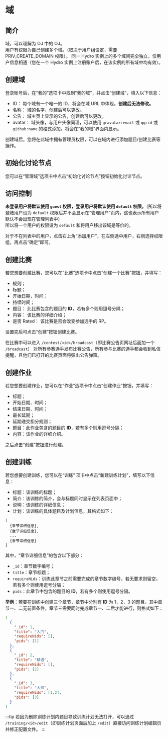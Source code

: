 # 域

## 简介

域，可以理解为 OJ 中的 OJ。  
用户有权限为自己创建多个域。（取决于用户组设定，需要 PRIV_CREATE_DOMAIN 权限）。
同一 Hydro 实例上的多个域间完全独立，仅用户信息相通（您在一个 Hydro 实例上注册账户后，在该实例的所有域中均有效）。  

## 创建域

登录账号后，在“我的”选项卡中找到“我的域”，并点击“创建域”，填入以下信息：

- ID： 每个域有一个唯一的 ID，将会在域 URL 中体现。**创建后无法修改。**
- 名称： 域的名字，创建后可以更改。
- 公告： 域主页上显示的公告，创建后可以更改。
- avatar： 域头像，与用户头像同理，可以使用 `gravatar:email` 或 `qq:id` 或 `github:name` 的格式添加。将会在“我的域”界面内显示。

创建域后，您将在此域中拥有管理员权限，可以在域内进行添加题目/创建比赛等操作。

## 初始化讨论节点

您可以在“管理域”选项卡中点击“初始化讨论节点”按钮初始化讨论节点。

## 访问控制

**未登录用户将默认使用 `guest` 权限，登录用户将默认使用 `default` 权限。**（所以将登陆用户设为 `default` 权限后并不会显示在“管理用户”页内，这也表示所有用户默认不会出现在管理列表中）  
所以将一个用户的权限设为 `default` 和将用户移出该域是等价的。

对于不在列表中的用户，点击右上角“添加用户”，在左侧选中用户，右侧选择权限组，再点击“确定”即可。

## 创建比赛

若您想要创建比赛，您可以在“比赛”选项卡中点击“创建一个比赛”按钮，并填写：

- 规则；
- 标题；
- 开始日期，时间；
- 持续时间；
- 题目： 此比赛包含的题目的 **ID**，若有多个则用逗号分隔；
- 内容： 该比赛的详细介绍；
- 是否 Rated： 该比赛是否会改变参加选手的 RP。

设置完后可点击“创建”按钮创建比赛。

在比赛中可以进入 `/contest/<id>/broadcast`（即比赛公告页网址后面加一个 `/broadcast`） 对所有参赛选手发布比赛公告，所有参与比赛的选手都会收到私信提醒，且他们已打开的比赛页面将弹出公告弹窗。

## 创建作业

若您想要创建作业，您可以在“作业”选项卡中点击“创建作业”按钮，并填写：

- 标题；
- 开始日期、时间；
- 结束日期、时间；
- 最长延期；
- 延期递交扣分规则；
- 题目：此作业包含的题目的 **ID**，若有多个则用逗号分隔；
- 内容：该作业的详细介绍。

之后点击“创建”按钮进行创建。

## 创建训练

若您想要创建训练，您可以在“训练” 项卡中点击“新建训练计划”，填写以下信息：

- 标题：该训练的标题；
- 简介：该训练的简介，会与标题同时显示在列表页面中；
- 说明：该训练的详细信息；
- 计划：该训练的具体题目及计划信息，其格式如下：

```
[
  {章节详细信息},
  {章节详细信息},
  ...
  {章节详细信息}
]
```

其中，“章节详细信息”的包含以下部分：

- `_id`：章节数字编号；
- `title`：章节标题；
- `requireNids`：训练此章节之前需要完成的章节数字编号，若无要求则留空，若有多个则使用逗号分隔；
- `pids`：此章节中包含的题目的 **ID**，若有多个则使用逗号分隔。

**举例**：若要在训练中创建三个章节，章节中分别有 **ID** 为 1，2，3 的题目。其中章节一、二无前置条件，章节三需要同时完成章节一、二后才能进行，则格式如下：

```json
[
  {
    "_id": 1,
    "title": "入门",
    "requireNids": [],
    "pids": [1]
  },
  {
    "_id": 2,
    "title": "精通",
    "requireNids": [],
    "pids": [2]
  },
  {
    "_id": 3,
    "title": "大师",
    "requireNids": [1,2],
    "pids": [3]
  }
]
```

:::tip
若因为删除训练计划内题目导致训练计划无法打开，可以通过 `/training/<id>/edit`（即训练计划页面后加上 `/edit`）直接访问训练计划编辑页并修正配置文件。
:::
